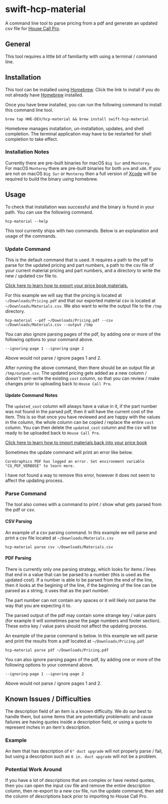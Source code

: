 # swift-hcp-material

A command line tool to parse pricing from a pdf and generate an updated
csv file for [House Call Pro](https://housecallpro.com).

## General

This tool requires a little bit of familiarity with using a terminal /
command line.

## Installation

This tool can be installed using [Homebrew](https://brew.sh).  Click the link
to install if you do not already have [Homebrew](https://brew.sh) installed.

Once you have brew installed, you can run the following command to install
this command line tool.

```
brew tap HHE-DEV/hcp-material && brew install swift-hcp-material
```

Homebrew manages installation, un-installation, updates, and shell completion.
The terminal application may have to be restarted for shell completion to take
effect.

### Installation Notes

Currently there are pre-built binaries for macOS `Big Sur` and `Monterey`.  
For macOS `Monterey` there are pre-built binaries for both `arm` and `x86`.
If you are not on macOS `Big Sur` or `Monterey` then a full version of
[Xcode](https://apps.apple.com/us/app/xcode/id497799835?mt=12) will be required
to build the binary using homebrew.

## Usage

To check that installation was successful and the binary is found in your path.
You can use the following command.

```
hcp-material --help
```

This tool currently ships with two commands. Below is an explanation and usage
of the commands.

### Update Command

This is the default command that is used.  It requires a path to the pdf to
parse for the updated pricing and part numbers, a path to the csv file of your
current material pricing and part numbers, and a directory to write the new / updated
csv file to.

[Click here to learn how to export your price book materials.](https://help.housecallpro.com/en/articles/5087891-how-to-export-your-price-book)

For this example we will say that the pricing is located at `~/Downloads/Pricing.pdf` and
that our exported material csv is located at `~/Downloads/Materials.csv`.  We also want
to write the output file to the `/tmp` directory.

```
hcp-material --pdf ~/Downloads/Pricing.pdf --csv ~/Downloads/Materials.csv --output /tmp
```

You can also ignore parsing pages of the pdf, by adding one or more of the following
options to your command above.

```
--ignoring-page 1 --ignoring-page 2
```

Above would not parse / ignore pages 1 and 2.

After running the above command, then there should be an output file at `/tmp/output.csv`.
The updated pricing gets added as a new column / doesn't over-write the existing `cost`
column, so that you can review / make changes prior to uploading back to `House Call Pro`.

#### Update Command Notes

The `updated_cost` column will always have a value in it, if the part number was not
found in the parsed pdf, then it will have the current cost of the item. This is so that
once you have reviewed and are happy with the values in the column, the whole column can
be copied / replace the entire `cost` column.  You can then delete the `updated_cost` column
and the csv will be ready to be uploaded back to `House Call Pro`.

[Click here to learn how to import materials back into your price book](https://help.housecallpro.com/en/articles/5722461-how-to-import-materials-into-your-price-book)

Sometimes the update command will print an error like below.

`CoreGraphics PDF has logged an error. Set environment variable "CG_PDF_VERBOSE" to learn more.`

I have not found a way to remove this error, however it does not seem to affect the
updating process.

### Parse Command

The tool also comes with a command to print / show what gets parsed from the pdf or csv.

#### CSV Parsing
An example of a csv parsing command.  In this example we will parse and print a csv file
located at `~/Downloads/Materials.csv`

```
hcp-material parse csv ~/Downloads/Materials.csv
```

#### PDF Parsing
There is currently only one parsing strategy, which looks for items / lines that end in a
value that can be parsed to a number (this is used as the updated cost).  If a number is 
able to be parsed from the end of the line, then it looks at the begining of the line, if the
beginning of the line can be parsed as a string, it uses that as the part number.

The part number can not contain any spaces or it will likely not parse the way that you are
expecting it to.

The parsed output of the pdf may contain some strange key / value pairs (for example it
will sometimes parse the page numbers and footer section). These extra key / value pairs
should not affect the updating process.

An example of the parse command is below.  In this example we will parse and print the
results from a pdf located at `~/Downloads/Pricing.pdf`

```
hcp-material parse pdf ~/Downloads/Pricing.pdf
```

You can also ignore parsing pages of the pdf, by adding one or more of the following
options to your command above.

```
--ignoring-page 1 --ignoring-page 2
```

Above would not parse / ignore pages 1 and 2.

## Known Issues / Difficulties

The description field of an item is a known difficulty. We do our best to handle them, but some
items that are potentially problematic and cause failures are having quotes inside a description
field, or using a quote to represent inches in an item's description.

### Example

An item that has description of `6" duct upgrade` will not properly parse / fail, but using a
description such as `6 in. duct upgrade` will not be a problem.

### Potential Work Around

If you have a lot of descriptions that are complex or have nested quotes, then you can open the
input csv file and remove the entire description column, then re-export to a new csv file, run
the update command, then add the column of descriptions back prior to importing to House Call Pro.
